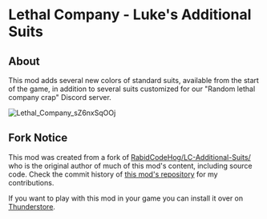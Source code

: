 # Lethal Company - Luke's Additional Suits

## About
This mod adds several new colors of standard suits, available from the start of the game, in addition to several suits customized for our "Random lethal company crap" Discord server.

![Lethal_Company_sZ6nxSqOOj](https://github.com/RabidCodeHog/LC-Additional-Suits/assets/9707185/10aa7d2c-db8f-4e15-a80f-a626dcdc9ea0)

## Fork Notice
This mod was created from a fork of [RabidCodeHog/LC-Additional-Suits/](https://github.com/RabidCodeHog/LC-Additional-Suits/) who is the original author of much of this mod's content, including source code. Check the commit history of [this mod's repository](https://github.com/larryr1/LC-Lukes-Additional-Suits) for my contributions.

If you want to play with this mod in your game you can install it over on [Thunderstore](https://thunderstore.io/c/lethal-company/p/larryr1/LukesAdditionalSuits/).
